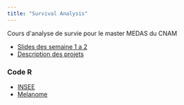 ```yaml
---
title: "Survival Analysis"
---
```


Cours d'analyse de survie pour le master MEDAS du CNAM

* [Slides des semaine 1 a 2](teaching/survival/Survie_slides.pdf)
* [Description des projets](teaching/survival/Survie_projets.pdf)

### Code R
* [INSEE](teaching/survival/INSEE_2014.R)
* [Melanome](teaching/survival/Ex1_Melanome_Kaplan_Meier.R)